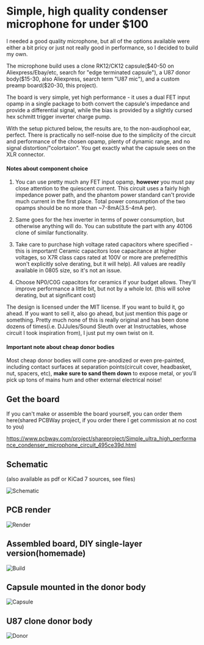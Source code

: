# Simple, high quality condenser microphone for under $100

I needed a good quality microphone, but all of the options available were either a bit pricy or just not really good in performance, so I decided to build my own.

The microphone build uses a clone RK12/CK12 capsule($40-50 on Aliexpress/Ebay/etc, search for "edge terminated capsule"), a U87 donor body($15-30, also Aliexpress, search term "U87 mic"), and a custom preamp board($20-30, this project).

The board is very simple, yet high performance - it uses a dual FET input opamp in a single package to both convert the capsule's impedance and provide a differential signal, while the bias is provided by a slightly cursed hex schmitt trigger inverter charge pump.

With the setup pictured below, the results are, to the non-audiophool ear, perfect. There is practically no self-noise due to the simplicity of the circuit and performance of the chosen opamp, plenty of dynamic range, and no signal distortion/"colortaion". You get exactly what the capsule sees on the XLR connector.

#### Notes about component choice
  1. You can use pretty much any FET input opamp, **however** you must pay close attention to the quiescent current. This circuit uses a fairly high impedance power path, and the phantom power standard can't provide much current in the first place. Total power consumption of the two opamps should be no more than ~7-8mA(3.5-4mA per).

  2. Same goes for the hex inverter in terms of power consumption, but otherwise anything will do. You can substitute the part with any 40106 clone of similar functionality.
  
  3. Take care to purchase high voltage rated capacitors where specified - this is important! Ceramic capacitors lose capacitance at higher voltages, so X7R class caps rated at 100V or more are preferred(this won't explicitly solve derating, but it will help). All values are  readily available in 0805 size, so it's not an issue.

  4. Choose NP0/C0G capacitors for ceramics if your budget allows. They'll improve performance a little bit, but not by a whole lot. (this will solve derating, but at significant cost)
  
The design is licensed under the MIT license. If you want to build it, go ahead. If you want to sell it, also go ahead, but just mention this page or something. Pretty much none of this is really original and has been done dozens of times(i.e. DJJules/Sound Sleuth over at Instructables, whose circuit I took inspiration from), I just put my own twist on it.

#### Important note about cheap donor bodies
Most cheap donor bodies will come pre-anodized or even pre-painted, including contact surfaces at separation points(circuit cover, headbasket, nut, spacers, etc), __make sure to sand them down__ to expose metal, or you'll pick up tons of mains hum and other external electrical noise!


## Get the board
If you can't make or assemble the board yourself, you can order them here(shared PCBWay project, if you order there I get commission at no cost to you)

https://www.pcbway.com/project/shareproject/Simple_ultra_high_performance_condenser_microphone_circuit_495ce39d.html

## Schematic
(also available as pdf or KiCad 7 sources, see files)

![Schematic](sch_img.png)

## PCB render
![Render](render.png)

## Assembled board, DIY single-layer version(homemade)
![Build](build.jpg)

## Capsule mounted in the donor body
![Capsule](capsule.png)

## U87 clone donor body
![Donor](donor.png)
